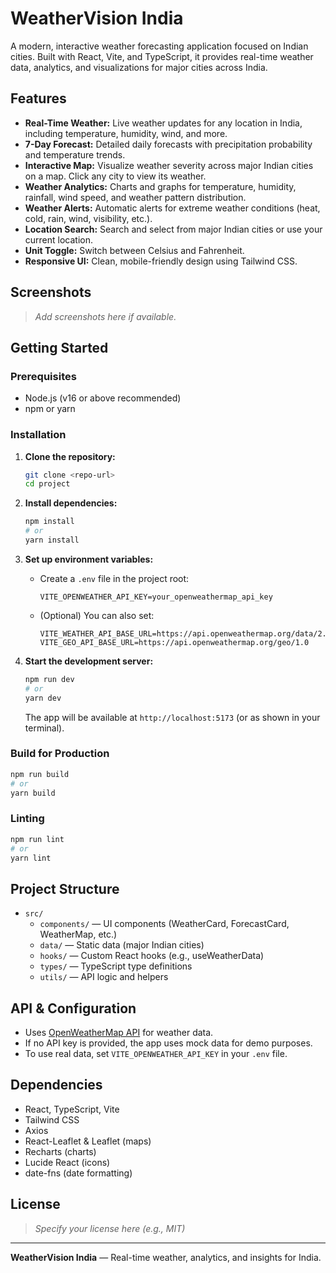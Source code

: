 # WeatherVision India

A modern, interactive weather forecasting application focused on Indian cities. Built with React, Vite, and TypeScript, it provides real-time weather data, analytics, and visualizations for major cities across India.

## Features

- **Real-Time Weather:** Live weather updates for any location in India, including temperature, humidity, wind, and more.
- **7-Day Forecast:** Detailed daily forecasts with precipitation probability and temperature trends.
- **Interactive Map:** Visualize weather severity across major Indian cities on a map. Click any city to view its weather.
- **Weather Analytics:** Charts and graphs for temperature, humidity, rainfall, wind speed, and weather pattern distribution.
- **Weather Alerts:** Automatic alerts for extreme weather conditions (heat, cold, rain, wind, visibility, etc.).
- **Location Search:** Search and select from major Indian cities or use your current location.
- **Unit Toggle:** Switch between Celsius and Fahrenheit.
- **Responsive UI:** Clean, mobile-friendly design using Tailwind CSS.

## Screenshots

> _Add screenshots here if available._

## Getting Started

### Prerequisites

- Node.js (v16 or above recommended)
- npm or yarn

### Installation

1. **Clone the repository:**

   ```bash
   git clone <repo-url>
   cd project
   ```

2. **Install dependencies:**

   ```bash
   npm install
   # or
   yarn install
   ```

3. **Set up environment variables:**

   - Create a `.env` file in the project root:
     ```env
     VITE_OPENWEATHER_API_KEY=your_openweathermap_api_key
     ```
   - (Optional) You can also set:
     ```env
     VITE_WEATHER_API_BASE_URL=https://api.openweathermap.org/data/2.5
     VITE_GEO_API_BASE_URL=https://api.openweathermap.org/geo/1.0
     ```

4. **Start the development server:**
   ```bash
   npm run dev
   # or
   yarn dev
   ```
   The app will be available at `http://localhost:5173` (or as shown in your terminal).

### Build for Production

```bash
npm run build
# or
yarn build
```

### Linting

```bash
npm run lint
# or
yarn lint
```

## Project Structure

- `src/`
  - `components/` — UI components (WeatherCard, ForecastCard, WeatherMap, etc.)
  - `data/` — Static data (major Indian cities)
  - `hooks/` — Custom React hooks (e.g., useWeatherData)
  - `types/` — TypeScript type definitions
  - `utils/` — API logic and helpers

## API & Configuration

- Uses [OpenWeatherMap API](https://openweathermap.org/api) for weather data.
- If no API key is provided, the app uses mock data for demo purposes.
- To use real data, set `VITE_OPENWEATHER_API_KEY` in your `.env` file.

## Dependencies

- React, TypeScript, Vite
- Tailwind CSS
- Axios
- React-Leaflet & Leaflet (maps)
- Recharts (charts)
- Lucide React (icons)
- date-fns (date formatting)

## License

> _Specify your license here (e.g., MIT)_

---

**WeatherVision India** — Real-time weather, analytics, and insights for India.
